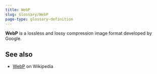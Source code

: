 ```yaml
---
title: WebP
slug: Glossary/WebP
page-type: glossary-definition
---
```


**WebP** is a lossless and lossy compression image format developed by Google.

## See also

- [WebP](https://en.wikipedia.org/wiki/WebP) on Wikipedia
